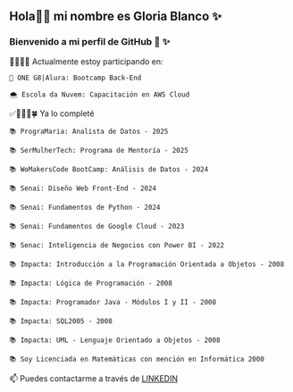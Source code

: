 ## Hola👋😉 mi nombre es Gloria Blanco ✨
### Bienvenido a mi perfil de GitHub 🐥 ✨

👩🏻‍💻🍀 Actualmente estoy participando en:

    🐥 ONE G8|Alura: Bootcamp Back-End

    🌨️ Escola da Nuvem: Capacitación en AWS Cloud


✅👩🏻‍💻🍀 Ya lo completé

    📚 PrograMaria: Analista de Datos - 2025

    📚 SerMulherTech: Programa de Mentoría - 2025

    📚 WoMakersCode BootCamp: Análisis de Datos - 2024

    📚 Senai: Diseño Web Front-End - 2024

    📚 Senai: Fundamentos de Python - 2024

    📚 Senai: Fundamentos de Google Cloud - 2023

    📚 Senac: Inteligencia de Negocios con Power BI - 2022

    📚 Impacta: Introducción a la Programación Orientada a Objetos - 2008

    📚 Impacta: Lógica de Programación - 2008

    📚 Impacta: Programador Java - Módulos I y II - 2008

    📚 Impacta: SQL2005 - 2008

    📚 Impacta: UML - Lenguaje Orientado a Objetos - 2008

    📚 Soy Licenciada en Matemáticas con mención en Informática 2000


📫 Puedes contactarme a través de [LINKEDIN](https://www.linkedin.com/in/gloriablanco/)
